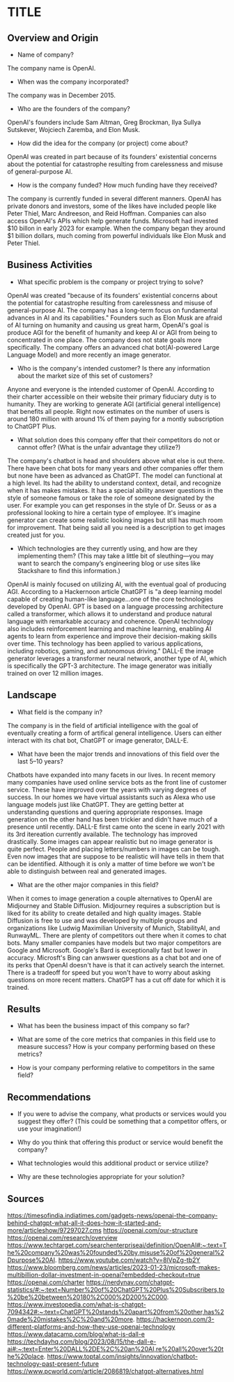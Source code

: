 # TITLE

## Overview and Origin

* Name of company?  

The company name is OpenAI.

* When was the company incorporated?  

The company was in December 2015.

* Who are the founders of the company?    

OpenAI's founders include Sam Altman, Greg Brockman, Ilya SuIlya Sutskever, Wojciech Zaremba, and Elon Musk.

* How did the idea for the company (or project) come about?  

OpenAI was created in part because of its founders' existential concerns about the potential for catastrophe resulting from carelessness and misuse of general-purpose AI.

* How is the company funded? How much funding have they received?  

The company is currently funded in several different manners. OpenAI has private donors and investors, some of the likes have included people like Peter Thiel, Marc Andreeson, and Reid Hoffman. Companies can also access OpenAI's APIs which help generate funds. Microsoft had invested $10 billon in early 2023 for example. When the company began they around $1 billion dollars, much coming from powerful individuals like Elon Musk and Peter Thiel.

## Business Activities

* What specific problem is the company or project trying to solve?  

OpenAI was created "because of its founders' existential concerns about the potential for catastrophe resulting from carelessness and misuse of general-purpose AI. The company has a long-term focus on fundamental advances in AI and its capabilities." Founders such as Elon Musk are afraid of AI turning on humanity and causing us great harm, OpenAI's goal is produce AGI for the benefit of humanity and keep AI or AGI from being to concentrated in one place. The company does not state goals more specifically. The company offers an advanced chat bot(AI-powered Large Language Model) and more recently an image generator.

* Who is the company's intended customer? Is there any information about the market size of this set of customers?  

Anyone and everyone is the intended customer of OpenAI. According to their charter accessible on their website their primary fiduciary duty is to humanity. They are working to generate AGI (artificial general intelligence) that benefits all people. Right now estimates on the number of users is around 180 million with around 1% of them paying for a montly subscription to ChatGPT Plus.

* What solution does this company offer that their competitors do not or cannot offer? (What is the unfair advantage they utilize?)  

The company's chatbot is head and shoulders above what else is out there. There have been chat bots for many years and other companies offer them but none have been as advanced as ChatGPT. The model can functional at a high level. Its had the ability to understand context, detail, and recognize when it has makes mistakes. It has a special ability answer questions in the style of someone famous or take the role of someone designated by the user. For example you can get responses in the style of Dr. Seuss or as a professional looking to hire a certain type of employee. It's imagine generator can create some realistic looking images but still has much room for improvement. That being said all you need is a description to get images created just for you.

* Which technologies are they currently using, and how are they implementing them? (This may take a little bit of sleuthing&mdash;you may want to search the company’s engineering blog or use sites like Stackshare to find this information.)

OpenAI is mainly focused on utilizing AI, with the eventual goal of producing AGI. According to a Hackernoon article ChatGPT is "a deep learning model capable of creating human-like language...one of the core technologies developed by OpenAI. GPT is based on a language processing architecture called a transformer, which allows it to understand and produce natural language with remarkable accuracy and coherence.
OpenAI technology also includes reinforcement learning and machine learning, enabling AI agents to learn from experience and improve their decision-making skills over time. This technology has been applied to various applications, including robotics, gaming, and autonomous driving." DALL-E the image generator leverages a transformer neural network, another type of AI, which is specifically the GPT-3 architecture. The image generator was initially trained on over 12 million images.

## Landscape

* What field is the company in?

The company is in the field of artificial intelligence with the goal of eventually creating a form of artifical general intelligence. Users can either interact with its chat bot, ChatGPT or image generator, DALL-E.

* What have been the major trends and innovations of this field over the last 5&ndash;10 years?

Chatbots have expanded into many facets in our lives. In recent memory many companies have used online service bots as the front line of customer service. These have improved over the years with varying degrees of success. In our homes we have virtual assistants such as Alexa who use language models just like ChatGPT. They are getting better at understanding questions and quering appropriate responses. Image generation on the other hand has been trickier and didn't have much of a presence until recently. DALL-E first came onto the scene in early 2021 with its 3rd itereation currently available. The technology has improved drastically. Some images can appear realistic but no image generator is quite perfect. People and placing letters/numbers in images can be tough. Even now images that are suppose to be realistic will have tells in them that can be identified. Although it is only a matter of time before we won't be able to distinguish between real and generated images.

* What are the other major companies in this field?

When it comes to image generation a couple alternatives to OpenAI are Midjourney and Stable Diffusion. Midjourney requires a subscription but is liked for its ability to create detailed and high quality images. Stable Diffusion is free to use and was developed by multiple groups and organizations like Ludwig Maximilian University of Munich, StabilityAI, and RunwayML. There are plenty of competitors out there when it comes to chat bots. Many smaller companies have models but two major competitors are Google and Microsoft. Google's Bard is exceptionally fast but lower in accuracy. Microsft's Bing can anwswer questions as a chat bot and one of its perks that OpenAI doesn't have is that it can actively search the internet. There is a tradeoff for speed but you won't have to worry about asking questions on more recent matters. ChatGPT has a cut off date for which it is trained.

## Results

* What has been the business impact of this company so far?

* What are some of the core metrics that companies in this field use to measure success? How is your company performing based on these metrics?

* How is your company performing relative to competitors in the same field?

## Recommendations

* If you were to advise the company, what products or services would you suggest they offer? (This could be something that a competitor offers, or use your imagination!)

* Why do you think that offering this product or service would benefit the company?

* What technologies would this additional product or service utilize?

* Why are these technologies appropriate for your solution?

## Sources  
https://timesofindia.indiatimes.com/gadgets-news/openai-the-company-behind-chatgpt-what-all-it-does-how-it-started-and-more/articleshow/97297027.cms
https://openai.com/our-structure
https://openai.com/research/overview
https://www.techtarget.com/searchenterpriseai/definition/OpenAI#:~:text=The%20company%20was%20founded%20by,misuse%20of%20general%2Dpurpose%20AI.
https://www.youtube.com/watch?v=8lVpZg-tb2Y
https://www.bloomberg.com/news/articles/2023-01-23/microsoft-makes-multibillion-dollar-investment-in-openai?embedded-checkout=true
https://openai.com/charter
https://nerdynav.com/chatgpt-statistics/#:~:text=Number%20of%20ChatGPT%20Plus%20Subscribers,to%20be%20between%20180%2C000%2D200%2C000.
https://www.investopedia.com/what-is-chatgpt-7094342#:~:text=ChatGPT%20stands%20apart%20from%20other,has%20made%20mistakes%2C%20and%20more.
https://hackernoon.com/3-different-platforms-and-how-they-use-openai-technology
https://www.datacamp.com/blog/what-is-dall-e
https://techdayhq.com/blog/2023/08/15/the-dall-e-ai#:~:text=Enter%20DALL%2DE%2C%20an%20AI,re%20all%20over%20the%20place.
https://www.toptal.com/insights/innovation/chatbot-technology-past-present-future
https://www.pcworld.com/article/2086819/chatgpt-alternatives.html
